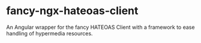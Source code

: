 # fancy-ngx-hateoas-client
An Angular wrapper for the fancy HATEOAS Client with a framework to ease handling of hypermedia resources.
